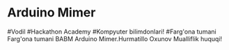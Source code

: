 # Arduino Mimer
#Vodil
#Hackathon Academy
#Kompyuter bilimdonlari!
#Farg'ona tumani
Farg'ona tumani BABM Arduino Mimer.Hurmatillo Oxunov Mualliflik huquqi!
